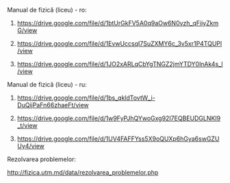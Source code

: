 Manual de fizică (liceu) - ro:

  1.  <https://drive.google.com/file/d/1btUrGkFV5A0q9aOw6N0vzh_qFiiyZkmG/view>
  2. <https://drive.google.com/file/d/1EvwUccsqI7SuZXMY6c_3v5xr1P4TQUPl/view>  

  3. <https://drive.google.com/file/d/1JO2xARLqCbYgTNGZ2jmYTDY0lnAk4s_l/view>  

Manual de fizică (liceu) - ru:  

  1. <https://drive.google.com/file/d/1bs_qkldTovtW_i-DuQijPaFn66zhaeFt/view>  

  2. <https://drive.google.com/file/d/1w9FyPJhQYwoGxg92I7EQBEUDGLNKI9_t/view>  

  3. <https://drive.google.com/file/d/1UV4FAFFYss5X9oQUXp6hGya6swGZUUy4/view>

Rezolvarea problemelor:

<http://fizica.utm.md/data/rezolvarea_problemelor.php>